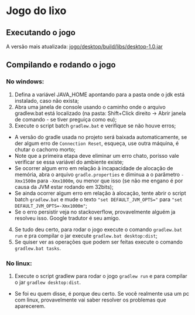 # Jogo do lixo
## Executando o jogo
A versão mais atualizada: [jogo/desktop/build/libs/desktop-1.0.jar](https://github.com/BarelyAliveMau5/JogoDoLixo/blob/master/jogo/desktop/build/libs/desktop-1.0.jar)

## Compilando e rodando o jogo
### No windows:
1. Defina a variável JAVA_HOME apontando para a pasta onde o jdk está instalado, caso não exista;
2. Abra uma janela de console usando o caminho onde o arquivo gradlew.bat está localizado (na pasta: Shift+Click direito -> Abrir janela de comando - se tiver preguiça como eu);
3. Execute o script batch `gradlew.bat` e verifique se não houve erros;
  * A versão do gradle usada no projeto será baixada automaticamente, se der algum erro de `Connection Reset`, esqueça, use outra máquina, é chutar o cachorro morto;
  * Note que a primeira etapa deve eliminar um erro chato, porisso vale verificar se essa variável do ambiente existe;
  * Se ocorrer algum erro em relação à incapacidade de alocação de memória, abra o arquivo `gradle.properties` e diminua a o parâmetro `-Xmx1500m` para `-Xmx1000m`, ou menor que isso (se não me engano é por causa da JVM estar rodando em 32bits);
  * Se ainda ocorrer algum erro em relação à alocação, tente abrir o script batch `gradlew.bat` e mude o texto `"set DEFAULT_JVM_OPTS="` para `"set DEFAULT_JVM_OPTS=-Xmx1000m"`;
  * Se o erro persistir veja no stackoverflow, provavelmente alguém ja resolveu isso. Google tradutor é seu amigo.
4. Se tudo deu certo, para rodar o jogo execute o comando `gradlew.bat run` e pra compilar o jar execute `gradlew.bat desktop:dist`;
5. Se quiser ver as operações que podem ser feitas execute o comando `gradlew.bat tasks`.

### No linux:
1. Execute o script gradlew para rodar o jogo `gradlew run` e para compilar o jar `gradlew desktop:dist`.
  * Se foi eu quem disse, é porque deu certo. Se você realmente usa um pc com linux, provavelmente vai saber resolver os problemas que aparecerem.
